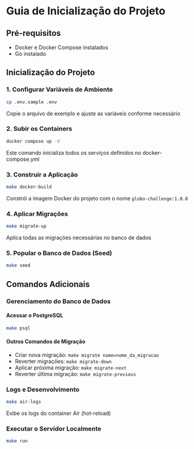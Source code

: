 # Guia de Inicialização do Projeto

## Pré-requisitos

- Docker e Docker Compose instalados
- Go instalado

## Inicialização do Projeto

### 1. Configurar Variáveis de Ambiente

```bash
cp .env.sample .env
```

Copie o arquivo de exemplo e ajuste as variáveis conforme necessário

### 2. Subir os Containers

```bash
docker compose up -d
```

Este comando inicializa todos os serviços definidos no docker-compose.yml

### 3. Construir a Aplicação

```bash
make docker-build
```

Constrói a imagem Docker do projeto com o nome `globo-challenge:1.0.0`

### 4. Aplicar Migrações

```bash
make migrate-up
```

Aplica todas as migrações necessárias no banco de dados

### 5. Popular o Banco de Dados (Seed)

```bash
make seed
```

## Comandos Adicionais

### Gerenciamento do Banco de Dados

#### Acessar o PostgreSQL

```bash
make psql
```

#### Outros Comandos de Migração

- Criar nova migração: `make migrate name=nome_da_migracao`
- Reverter migrações: `make migrate-down`
- Aplicar próxima migração: `make migrate-next`
- Reverter última migração: `make migrate-previous`

### Logs e Desenvolvimento

```bash
make air-logs
```

Exibe os logs do container Air (hot-reload)

### Executar o Servidor Localmente

```bash
make run
```
